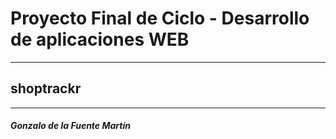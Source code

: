 <h1>Proyecto Final de Ciclo - Desarrollo de aplicaciones WEB</h1>
<hr>
<h2>shoptrackr</h2>
<hr>
<h5>Gonzalo de la Fuente Martín</h5>

